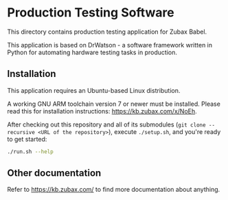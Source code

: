 # Production Testing Software

This directory contains production testing application for Zubax Babel.

This application is based on DrWatson - a software framework written in Python for automating hardware testing tasks
in production.

## Installation

This application requires an Ubuntu-based Linux distribution.

A working GNU ARM toolchain version 7 or newer must be installed.
Please read this for installation instructions: <https://kb.zubax.com/x/NoEh>.

After checking out this repository and all of its submodules (`git clone --recursive <URL of the repository>`),
execute `./setup.sh`, and you're ready to get started:

```bash
./run.sh --help
```

## Other documentation

Refer to <https://kb.zubax.com/> to find more documentation about anything.

